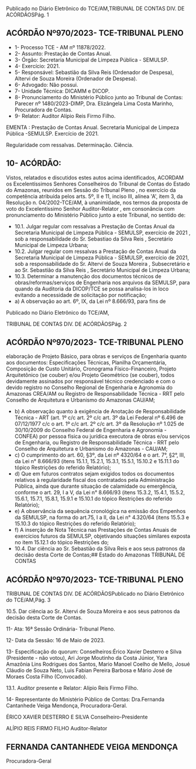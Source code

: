 Publicado  no  Diário  Eletrônico do TCE/AM,TRIBUNAL DE CONTAS DIV. DE ACÓRDÃOSPág. 1

## ACÓRDÃO Nº970/2023- TCE-TRIBUNAL PLENO

- 1- Processo TCE - AM nº 11878/2022.
- 2- Assunto: Prestação de Contas Anual.
- 3- Órgão: Secretaria Municipal de Limpeza Pública - SEMULSP.
- 4- Exercício: 2021.
- 5- Responsável: Sebastião  da  Silva  Reis  (Ordenador  de  Despesa),  Altervi  de  Souza Moreira (Ordenador de Despesa).
- 6- Advogado: Não possui.
- 7- Unidade Técnica: DICAMM e DICOP.
- 8- Pronunciamento  do  Ministério  Público  junto  ao  Tribunal  de  Contas: Parecer  nº 1480/2023-DIMP, Dra. Elizângela Lima Costa Marinho, Procuradora de Contas.
- 9- Relator: Auditor Alípio Reis Firmo Filho.

EMENTA :  Prestação  de  Contas  Anual.  Secretaria Municipal de Limpeza Pública -SEMULSP. Exercício de 2021.

Regularidade com ressalvas. Determinação. Ciência.

## 10-  ACÓRDÃO:

Vistos, relatados e discutidos estes autos acima identificados, ACORDAM os Excelentíssimos Senhores Conselheiros do Tribunal de Contas do Estado do Amazonas, reunidos em Sessão do Tribunal Pleno , no exercício da competência atribuída pelos arts. 5º, II e 11, inciso III, alínea 'A', item 3, da Resolução  n. 04/2002-TCE/AM, à unanimidade, nos termos da proposta de voto do Excelentíssimo Senhor Auditor-Relator , em  consonância com  pronunciamento  do  Ministério  Público  junto  a  este  Tribunal,  no sentido de:

- 10.1. Julgar  regular  com  ressalvas a Prestação  de  Contas  Anual  da Secretaria Municipal de Limpeza Pública - SEMULSP, exercício de 2021 , sob  a  responsabilidade  do Sr.  Sebastiao  da  Silva  Reis , Secretário Municipal de Limpeza Urbana;
- 10.2. Julgar  regular  com  ressalvas a Prestação  de  Contas  Anual  da Secretaria Municipal de Limpeza Pública - SEMULSP, exercício de 2021, sob a responsabilidade do Sr. Altervi de Souza Moreira , Subsecretário e  ao Sr.  Sebastião  da  Silva  Reis ,  Secretário  Municipal  de  Limpeza Urbana;
- 10.3. Determinar a manutenção dos documentos técnicos de obras/reformas/serviços de Engenharia nos arquivos da SEMULSP, para quando  da  Auditoria  da  DICOP/TCE  se  possa  analisa-los  in  loco evitando a necessidade de solicitação por notificação;
- a) A observação ao art. 6º, IX, da Lei nº 8.666/93, para fins de

Publicado  no  Diário  Eletrônico do TCE/AM,

TRIBUNAL DE CONTAS DIV. DE ACÓRDÃOSPág. 2

## ACÓRDÃO Nº970/2023- TCE-TRIBUNAL PLENO

elaboração  de  Projeto  Básico,  para  obras  e  serviços  de Engenharia quanto aos documentos: Especificações Técnicas,  Planilha  Orçamentária,  Composição  de  Custo Unitário, Cronograma Físico-Financeiro, Projeto Arquitetônico (se couber)  e/ou  Projeto Geométrico  (se couber),  todos  devidamente  assinados  por  responsável técnico  credenciado  e  com  o  devido  registro  no  Conselho Regional  de  Engenharia  e  Agronomia  do  Amazonas  CREA/AM ou Registro de Responsabilidade Técnica - RRT pelo Conselho de Arquitetura e Urbanismo do Amazonas CAU/AM;

- b) A observação quanto à exigência de Anotação de Responsabilidade Técnica - ART (art. 1º c/c art. 2º c/c art. 3º da Lei Federal nº 6.496 de 07/12/1977 c/c o art. 1º c/c art. 2º c/c art. 3º da Resolução nº 1.025 de 30/10/2009 do Conselho Federal de Engenharia e Agronomia - CONFEA) por  pessoa  física  ou  jurídica  executora  de  obras  e/ou serviços  de  Engenharia,  ou  Registro  de  Responsabilidade Técnica - RRT pelo Conselho de Arquitetura e Urbanismo do Amazonas - CAU/AM;
- c) O cumprimento do art. 60, §3º, da Lei nº 4320/64 e o art. 7°, §2°,  III,  da  Lei  n°  8.666/93  (itens  15.1.1,  15.2.1,  15.3.1, 15.5.1,  15.10.2  e  15.11.1  do  tópico  Restrições do  referido Relatório);
- d) Que em futuros contratos sejam exigidos todos os documentos relativos à regularidade fiscal dos contratados pela Administração Pública, ainda que durante situação de calamidade ou emergência, conforme o art. 29, I a V, da Lei n°  8.666/93  (itens  15.3.2,  15.4.1,  15.5.2,  15.6.1,  15.7.1, 15.8.1,  15.9.1  e  15.10.1  do  tópico  Restrições  do  referido Relatório);
- e) A  observância  da  sequência  cronológica  na  emissão  dos Empenhos da SEMULSP, na forma do art.75, I a II, da Lei n° 4.320/64 (itens 15.5.3 e 15.10.3 do tópico Restrições do referido Relatório);
- f) A  inserção  de  Nota  Técnica  nas  Prestações  de  Contas Anuais  de  exercícios  futuros  da  SEMULSP,  objetivando situações  similares  exposta  no  item  15.12.1  do  tópico Restrições do;
- 10.4. Dar ciência ao Sr.  Sebastião da Silva Reis e  aos  seus  patronos  da decisão desta Corte de Contas;## Estado do Amazonas TRIBUNAL DE CONTAS

## ACÓRDÃO Nº970/2023- TCE-TRIBUNAL PLENO

TRIBUNAL DE CONTAS DIV. DE ACÓRDÃOSPublicado  no  Diário  Eletrônico do TCE/AM,Pág. 3

10.5. Dar ciência ao Sr. Altervi de Souza Moreira e aos seus patronos da decisão desta Corte de Contas.

11-  Ata: 16ª Sessão Ordinária- Tribunal Pleno.

12-  Data da Sessão: 16 de Maio de 2023.

13-  Especificação do quorum: Conselheiros:Érico Xavier Desterro e Silva (Presidente - não votou), Ari Jorge Moutinho da Costa Júnior, Yara Amazônia Lins Rodrigues dos Santos,  Mario  Manoel  Coelho  de  Mello,  Josué  Cláudio  de  Souza  Neto,  Luis  Fabian Pereira Barbosa e Mário José de Moraes Costa Filho (Convocado).

13.1. Auditor presente e Relator: Alípio Reis Firmo Filho.

14-  Representante do Ministério Público de Contas: Dra.Fernanda Cantanhede Veiga Mendonça, Procuradora-Geral.

ÉRICO XAVIER DESTERRO E SILVA Conselheiro-Presidente

ALÍPIO REIS FIRMO FILHO Auditor-Relator

## FERNANDA CANTANHEDE VEIGA MENDONÇA

Procuradora-Geral